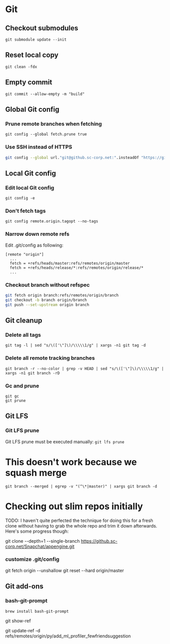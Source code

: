 # Git

## Checkout submodules

`git submodule update --init`

## Reset local copy

`git clean -fdx`

## Empty commit

`git commit --allow-empty -m "build"`

## Global Git config

### Prune remote branches when fetching

`git config --global fetch.prune true`

### Use SSH instead of HTTPS

```bash
git config --global url."git@github.sc-corp.net:".insteadOf "https://github.sc-corp.net/"
```

## Local Git config

### Edit local Git config
`git config -e`

### Don't fetch tags
`git config remote.origin.tagopt --no-tags`

### Narrow down remote refs
Edit .git/config as following:
```
[remote "origin"]
  ...
  fetch = +refs/heads/master:refs/remotes/origin/master
  fetch = +refs/heads/release/*:refs/remotes/origin/release/*
  ...
```

### Checkout branch without refspec
```bash
git fetch origin branch:refs/remotes/origin/branch
git checkout -b branch origin/branch
git push --set-upstream origin branch
```

## Git cleanup

### Delete all tags
`git tag -l | sed "s/\(['\"]\)/\\\\\1/g" | xargs -n1 git tag -d`

### Delete all remote tracking branches
`git branch -r --no-color | grep -v HEAD | sed "s/\(['\"]\)/\\\\\1/g" | xargs -n1 git branch -rD`

### Gc and prune
```
git gc
git prune
```

## Git LFS

### Git LFS prune

Git LFS prune must be executed manually:
`git lfs prune`

# This doesn't work because we squash merge
`git branch --merged | egrep -v "(^\*|master)" | xargs git branch -d`

# Checking out slim repos initially

TODO: I haven't quite perfected the technique for doing this for a fresh clone without having to grab the whole repo and trim it down afterwards. Here's some progress though:

git clone --depth=1 --single-branch https://github.sc-corp.net/Snapchat/appengine.git

### customize .git/config
git fetch origin --unshallow
git reset --hard origin/master

## Git add-ons

### bash-git-prompt
`brew install bash-git-prompt`

git show-ref

git update-ref -d refs/remotes/origin/py/add_ml_profiler_fewfriendsuggestion
